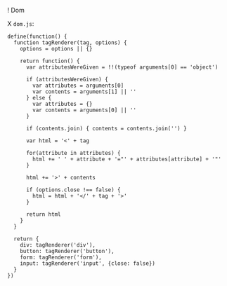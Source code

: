 ! Dom

X `dom.js`:

    define(function() {
      function tagRenderer(tag, options) {
        options = options || {}

        return function() {
          var attributesWereGiven = !!(typeof arguments[0] == 'object')

          if (attributesWereGiven) {
            var attributes = arguments[0]
            var contents = arguments[1] || ''
          } else {
            var attributes = {}
            var contents = arguments[0] || ''
          }

          if (contents.join) { contents = contents.join('') }

          var html = '<' + tag

          for(attribute in attributes) {
            html += ' ' + attribute + '="' + attributes[attribute] + '"'
          }

          html += '>' + contents

          if (options.close !== false) {
            html = html + '</' + tag + '>'
          }

          return html
        }
      }

      return {
        div: tagRenderer('div'),
        button: tagRenderer('button'),
        form: tagRenderer('form'),
        input: tagRenderer('input', {close: false})
      }
    })
